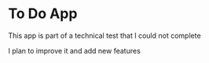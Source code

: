 # To Do App

This app is part of a technical test that I could not complete

I plan to improve it and add new features
